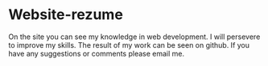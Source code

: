 # Website-rezume
On the site you can see my knowledge in web development.
I will persevere to improve my skills.
The result of my work can be seen on github.
If you have any suggestions or comments please email me. 
